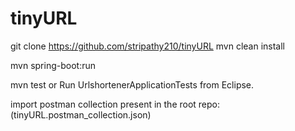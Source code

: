 # tinyURL

git clone https://github.com/stripathy210/tinyURL
mvn clean install 

mvn spring-boot:run

mvn test
or Run UrlshortenerApplicationTests from Eclipse.


import postman collection present in the root repo: (tinyURL.postman_collection.json)
